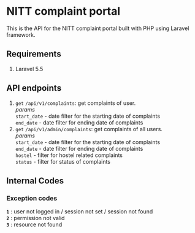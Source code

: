 # NITT complaint portal
This is the API for the NITT complaint portal built with PHP using Laravel framework.

## Requirements
1. Laravel 5.5

## API endpoints
1. `get` `/api/v1/complaints`: get complaints of user. <br/>
      <i>params</i><br/>
    `start_date` - date filter for the starting date of complaints <br/>
    `end_date` - date filter for ending date of complaints <br/>
2. `get` `/api/v1/admin/complaints`: get complaints of all users. <br/>
      <i>params</i><br/>
    `start_date` - date filter for the starting date of complaints <br/>
    `end_date` - date filter for ending date of complaints <br/>
    `hostel` -  filter for hostel related complaints <br/>
    `status` -  filter for status of complaints <br/>
    
    
## Internal Codes

### Exception codes
<b>`1`</b> : user not logged in / session not set / session not found <br/>
<b>`2`</b> : permission not valid <br/>
<b>`3`</b> : resource not found <br/>
